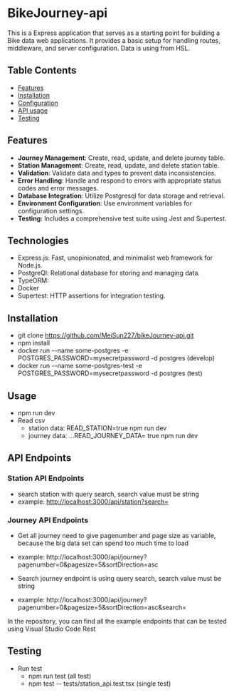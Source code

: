 # BikeJourney-api

This is a Express application that serves as a starting point for building a Bike data web applications. It provides a basic setup for handling routes, middleware, and server configuration. Data is using from HSL. 

## Table Contents

- [Features](#features)
- [Installation](#installation)
- [Configuration](#configuration)
- [API usage](#aPIUsage)
- [Testing](#testing)

## Features
- **Journey Management**: Create, read, update, and delete journey table.
- **Station Management**: Create, read, update, and delete station table.
- **Validation**: Validate data and types to prevent data inconsistencies.
- **Error Handling**: Handle and respond to errors with appropriate status codes and error messages.
- **Database Integration**: Utilize Postgresql for data storage and retrieval.
- **Environment Configuration**: Use environment variables for configuration settings.
- **Testing**: Includes a comprehensive test suite using Jest and Supertest.

## Technologies
- Express.js: Fast, unopinionated, and minimalist web framework for Node.js.
- PostgreQl: Relational database for storing and managing data.
- TypeORM: 
- Docker
- Supertest: HTTP assertions for integration testing.

## Installation
- git clone https://github.com/MeiSun227/bikeJourney-api.git
- npm install
- docker run --name some-postgres -e POSTGRES_PASSWORD=mysecretpassword -d postgres (develop)
- docker run --name some-postgres-test -e POSTGRES_PASSWORD=mysecretpassword -d postgres (test)

## Usage
- npm run dev
- Read csv 
  - station data: READ_STATION=true npm run dev
  - journey data: ...READ_JOURNEY_DATA= true npm run dev

## API Endpoints
### Station API Endpoints
- search station with query search, search value must be string
 - example: [http://localhost:3000/api/station?search=](http://localhost:3000/api/station?search=Auringonkatu)
 
 ### Journey API Endpoints
 - Get all journey need to give pagenumber and page size as variable, because the big data set can spend too much time to load
  - example: http://localhost:3000/api/journey?pagenumber=0&pagesize=5&sortDirection=asc
 
 - Search journey endpoint is using query search, search value must be string
  - example: http://localhost:3000/api/journey?pagenumber=0&pagesize=5&sortDirection=asc&search= 

<p>In the repository, you can find all the example endpoints that can be tested using Visual Studio Code Rest</p>

## Testing
- Run test
  - npm run test (all test)
  - npm test -- tests/station_api.test.tsx (single test)








